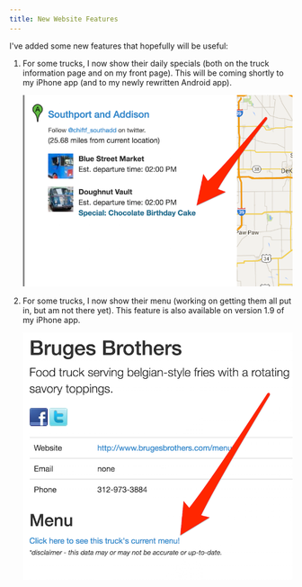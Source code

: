 ```yaml
---
title: New Website Features
---
```

I've added some new features that hopefully will be useful:

1) For some trucks, I now show their daily specials (both on the truck information page and on my front page).  This will be coming shortly to my iPhone app (and to my newly rewritten Android app).
    
    ![Screen Shot](/assets/img/Screen_Shot_2016-04-16_at_8_03_07_AM.png)

2) For some trucks, I now show their menu (working on getting them all put in, but am not there yet).   This feature is also available on version 1.9 of my iPhone app.
    
    ![Bruges Brothers](/assets/img/Bruges_Brothers.png)
